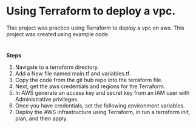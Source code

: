 # Using Terraform to deploy a vpc.
This project was practice using Terraform to deploy a vpc on aws. This project was created using example code.
#
 **Steps**
1. Navigate to a terraform directory.
2. Add a New file named main.tf and variables.tf.
3. Copy the code from the git hub repo into the terraform file.
4. Next, get the aws credentials and regions for the Terraform.
5. In AWS generate an access key and secret key from an IAM user with Administrative privileges.
6. Once you have credentials, set the following environment variables.
7. Deploy the AWS infrastructure using Terraform, in run a terraform init, plan, and then apply.
